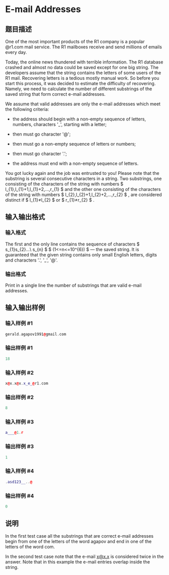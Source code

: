 # E-mail Addresses

## 题目描述

One of the most important products of the R1 company is a popular @r1.com mail service. The R1 mailboxes receive and send millions of emails every day.

Today, the online news thundered with terrible information. The R1 database crashed and almost no data could be saved except for one big string. The developers assume that the string contains the letters of some users of the R1 mail. Recovering letters is a tedious mostly manual work. So before you start this process, it was decided to estimate the difficulty of recovering. Namely, we need to calculate the number of different substrings of the saved string that form correct e-mail addresses.

We assume that valid addresses are only the e-mail addresses which meet the following criteria:

- the address should begin with a non-empty sequence of letters, numbers, characters '\_', starting with a letter;

- then must go character '@';

- then must go a non-empty sequence of letters or numbers;

- then must go character '.';

- the address must end with a non-empty sequence of letters.

You got lucky again and the job was entrusted to you! Please note that the substring is several consecutive characters in a string. Two substrings, one consisting of the characters of the string with numbers $ l_{1},l_{1}+1,l_{1}+2,...,r_{1} $ and the other one consisting of the characters of the string with numbers $ l_{2},l_{2}+1,l_{2}+2,...,r_{2} $ , are considered distinct if $ l_{1}≠l_{2} $ or $ r_{1}≠r_{2} $ .

## 输入输出格式

### 输入格式

The first and the only line contains the sequence of characters $ s_{1}s_{2}...\ s_{n} $ $ (1<=n<=10^{6}) $ — the saved string. It is guaranteed that the given string contains only small English letters, digits and characters '.', '\_', '@'.

### 输出格式

Print in a single line the number of substrings that are valid e-mail addresses.

## 输入输出样例

### 输入样例 #1

```cpp
gerald.agapov1991@gmail.com

```
### 输出样例 #1

```cpp
18

```
### 输入样例 #2

```cpp
x@x.x@x.x_e_@r1.com

```
### 输出样例 #2

```cpp
8

```
### 输入样例 #3

```cpp
a___@1.r

```
### 输出样例 #3

```cpp
1

```
### 输入样例 #4

```cpp
.asd123__..@

```
### 输出样例 #4

```cpp
0

```
## 说明

In the first test case all the substrings that are correct e-mail addresses begin from one of the letters of the word agapov and end in one of the letters of the word com.

In the second test case note that the e-mail x@x.x is considered twice in the answer. Note that in this example the e-mail entries overlap inside the string.

